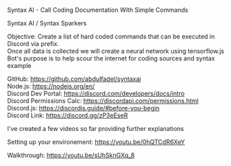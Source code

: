 Syntax AI - Call Coding Documentation With Simple Commands 



Syntax AI / Syntax Sparkers                                                                       
                                                                                                  
Objective: Create a list of hard coded commands that can be executed in Discord via prefix.       
	   Once all data is collected we will create a neural network using tensorflow.js         
	   Bot's purpose is to help scour the internet for coding sources and syntax example      
                                                                                                  
                                                                                                  
                                                                                                  
GitHub: https://github.com/abdulfadel/syntaxai                                                    
Node.js: https://nodejs.org/en/                                                                   
Discord Dev Portal: https://discord.com/developers/docs/intro                                     
Discord Permissions Calc: https://discordapi.com/permissions.html                                 
Discord.js: https://discordjs.guide/#before-you-begin                                             
Discord Link: https://discord.gg/zP3eEseR                                                         
                                                                                                  
I've created a few videos so far providing further explanations                                   
                                                                                                  
Setting up your environement: https://youtu.be/0hQTCdR6XeY                                        
                                                                                                  
Walkthrough: https://youtu.be/sUhSknGXq_8                                                         

